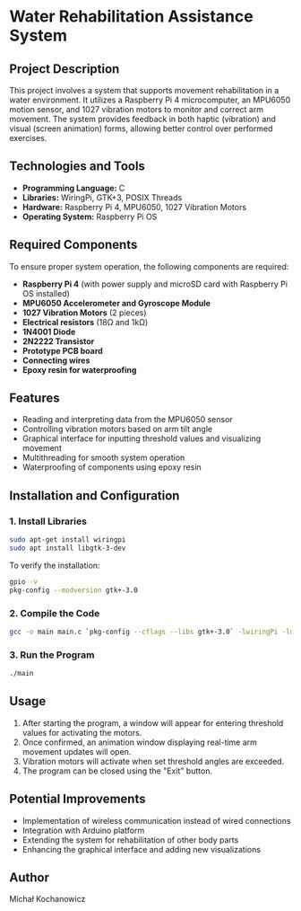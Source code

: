 # Water Rehabilitation Assistance System

## Project Description
This project involves a system that supports movement rehabilitation in a water environment. It utilizes a Raspberry Pi 4 microcomputer, an MPU6050 motion sensor, and 1027 vibration motors to monitor and correct arm movement. The system provides feedback in both haptic (vibration) and visual (screen animation) forms, allowing better control over performed exercises.

## Technologies and Tools
- **Programming Language:** C
- **Libraries:** WiringPi, GTK+3, POSIX Threads
- **Hardware:** Raspberry Pi 4, MPU6050, 1027 Vibration Motors
- **Operating System:** Raspberry Pi OS

## Required Components
To ensure proper system operation, the following components are required:
- **Raspberry Pi 4** (with power supply and microSD card with Raspberry Pi OS installed)
- **MPU6050 Accelerometer and Gyroscope Module**
- **1027 Vibration Motors** (2 pieces)
- **Electrical resistors** (18Ω and 1kΩ)
- **1N4001 Diode**
- **2N2222 Transistor**
- **Prototype PCB board**
- **Connecting wires**
- **Epoxy resin for waterproofing**

## Features
- Reading and interpreting data from the MPU6050 sensor
- Controlling vibration motors based on arm tilt angle
- Graphical interface for inputting threshold values and visualizing movement
- Multithreading for smooth system operation
- Waterproofing of components using epoxy resin

## Installation and Configuration
### 1. Install Libraries
```sh
sudo apt-get install wiringpi
sudo apt install libgtk-3-dev
```
To verify the installation:
```sh
gpio -v
pkg-config --modversion gtk+-3.0
```

### 2. Compile the Code
```sh
gcc -o main main.c `pkg-config --cflags --libs gtk+-3.0` -lwiringPi -lm -pthread
```

### 3. Run the Program
```sh
./main
```

## Usage
1. After starting the program, a window will appear for entering threshold values for activating the motors.
2. Once confirmed, an animation window displaying real-time arm movement updates will open.
3. Vibration motors will activate when set threshold angles are exceeded.
4. The program can be closed using the "Exit" button.

## Potential Improvements
- Implementation of wireless communication instead of wired connections
- Integration with Arduino platform
- Extending the system for rehabilitation of other body parts
- Enhancing the graphical interface and adding new visualizations

## Author
Michał Kochanowicz
